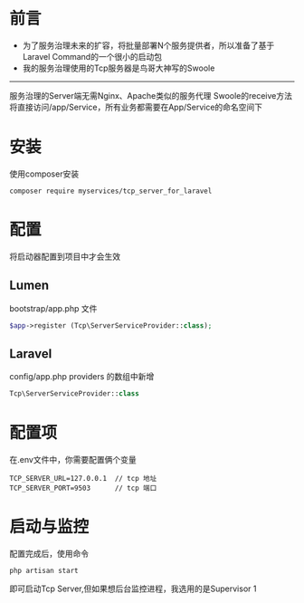 # 前言
* 为了服务治理未来的扩容，将批量部署N个服务提供者，所以准备了基于Laravel Command的一个很小的启动包
* 我的服务治理使用的Tcp服务器是鸟哥大神写的Swoole
-----
服务治理的Server端无需Nginx、Apache类似的服务代理
Swoole的receive方法将直接访问/app/Service，所有业务都需要在App/Service的命名空间下
# 安装
使用composer安装
```
composer require myservices/tcp_server_for_laravel
```
# 配置
将启动器配置到项目中才会生效
## Lumen
bootstrap/app.php 文件
```php
$app->register (Tcp\ServerServiceProvider::class);
```
## Laravel
config/app.php providers 的数组中新增
```php
Tcp\ServerServiceProvider::class
```
# 配置项
在.env文件中，你需要配置俩个变量
```
TCP_SERVER_URL=127.0.0.1  // tcp 地址
TCP_SERVER_PORT=9503      // tcp 端口
```

# 启动与监控
配置完成后，使用命令
```
php artisan start
```
即可启动Tcp Server,但如果想后台监控进程，我选用的是Supervisor
1